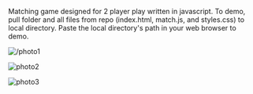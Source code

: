 Matching game designed for 2 player play written in javascript.
To demo, pull <pics> folder and all files from repo (index.html, match.js, and styles.css)
to local directory. Paste the local directory's path in your web browser to demo.

![/photo1](https://user-images.githubusercontent.com/54427603/124047695-bce6a300-d9e2-11eb-9cbe-6ae1218644cd.png)

![photo2](https://user-images.githubusercontent.com/54427603/124047730-d25bcd00-d9e2-11eb-8f61-a883743d12ab.png)

![photo3](https://user-images.githubusercontent.com/54427603/124047785-ea335100-d9e2-11eb-9b41-561d067ab446.png)


